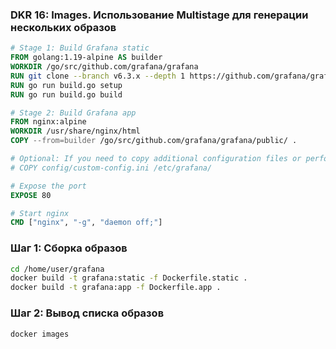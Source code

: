 ### DKR 16: Images. Использование Multistage для генерации нескольких образов

```Dockerfile
# Stage 1: Build Grafana static
FROM golang:1.19-alpine AS builder
WORKDIR /go/src/github.com/grafana/grafana
RUN git clone --branch v6.3.x --depth 1 https://github.com/grafana/grafana.git .
RUN go run build.go setup
RUN go run build.go build

# Stage 2: Build Grafana app
FROM nginx:alpine
WORKDIR /usr/share/nginx/html
COPY --from=builder /go/src/github.com/grafana/grafana/public/ .

# Optional: If you need to copy additional configuration files or perform other setup
# COPY config/custom-config.ini /etc/grafana/

# Expose the port
EXPOSE 80

# Start nginx
CMD ["nginx", "-g", "daemon off;"]
```

### Шаг 1: Сборка образов

```bash
cd /home/user/grafana
docker build -t grafana:static -f Dockerfile.static .
docker build -t grafana:app -f Dockerfile.app .
```

### Шаг 2: Вывод списка образов

```bash
docker images
```


